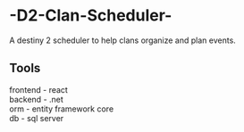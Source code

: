 # -D2-Clan-Scheduler-

A destiny 2 scheduler to help clans organize and plan events.

## Tools

frontend - react  
backend - .net  
orm - entity framework core  
db - sql server  
